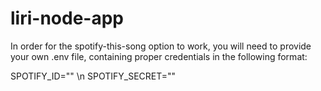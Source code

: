 # liri-node-app


In order for the spotify-this-song option to work, you will need to provide your own .env file, containing proper credentials in the following format:

SPOTIFY_ID="" \n
SPOTIFY_SECRET=""
